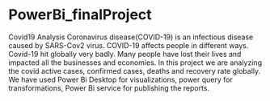 # PowerBi_finalProject
Covid19 Analysis
Coronavirus disease(COVID-19) is an infectious disease caused by SARS-Cov2 virus. COVID-19 affects people in different ways. Covid-19 hit globally very badly. Many people have lost their lives and impacted all the businesses and economies. In this project we are analyzing the covid active cases, confirmed cases, deaths and recovery rate globally. We have used Power Bi Desktop for visualizations, power query for transformations, Power Bi service for publishing the reports.
